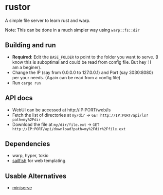 # rustor
A simple file server to learn rust and warp. 

Note: This can be done in a much simpler way using `warp::fs::dir`

## Building and run
* **Required:** Edit the `BASE_FOLDER` to point to the folder you want to serve. (I know this is suboptimal and could be read from config file. But hey ! I am a beginer).
* Change the IP (say from 0.0.0.0 to 127.0.0.1) and Port (say 3030:8080) per your needs. (Again can be read from a config file)
* Run `cargo run`

## API docs
* WebUI can be accessed at http://IP:PORT/web/ls
* Fetch the list of directories at `my/dir` -> `GET http://IP:PORT/api/ls?path=my%2Fdir`
* Download the file at `my/dir/file.ext` -> `GET http://IP:PORT/api/download?path=my%2Fdir%2Ffile.ext`

## Dependencies
* warp, hyper, tokio
* [sailfish](https://github.com/Kogia-sima/sailfish) for web templating.

## Usable Alternatives
* [miniserve](https://github.com/svenstaro/miniserve)
